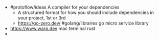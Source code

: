- #protoflow/ideas A compiler for your dependencies
	- A structured format for how you should include dependencies in your project, 1st or 3rd
	- https://go-zero.dev/ #golang/libraries go micro service library
- https://www.warp.dev mac terminal rust
-